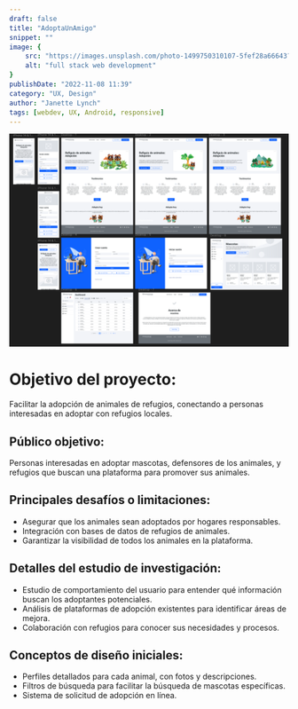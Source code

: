 ```yaml
---
draft: false
title: "AdoptaUnAmigo"
snippet: ""
image: {
    src: "https://images.unsplash.com/photo-1499750310107-5fef28a66643?q=80&w=1170&auto=format&fit=crop&ixlib=rb-4.0.3&ixid=M3wxMjA3fDB8MHxwaG90by1wYWdlfHx8fGVufDB8fHx8fA%3D%3D",
    alt: "full stack web development"
}
publishDate: "2022-11-08 11:39"
category: "UX, Design"
author: "Janette Lynch"
tags: [webdev, UX, Android, responsive]
---
```


![lmao](./Screenshot_20240818_202142.png)

# Objetivo del proyecto:
Facilitar la adopción de animales de refugios, conectando a personas interesadas en adoptar con refugios locales.

## Público objetivo:
Personas interesadas en adoptar mascotas, defensores de los animales, y refugios que buscan una plataforma para promover sus animales.

## Principales desafíos o limitaciones:
- Asegurar que los animales sean adoptados por hogares responsables.
- Integración con bases de datos de refugios de animales.
- Garantizar la visibilidad de todos los animales en la plataforma.

## Detalles del estudio de investigación:
- Estudio de comportamiento del usuario para entender qué información buscan los adoptantes potenciales.
- Análisis de plataformas de adopción existentes para identificar áreas de mejora.
- Colaboración con refugios para conocer sus necesidades y procesos.

## Conceptos de diseño iniciales:
- Perfiles detallados para cada animal, con fotos y descripciones.
- Filtros de búsqueda para facilitar la búsqueda de mascotas específicas.
- Sistema de solicitud de adopción en línea.